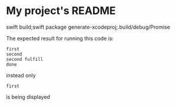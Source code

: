 # My project's README

swift build;swift package generate-xcodeproj;.build/debug/Promise

The expected result for running this code is:
```
first
second
second fulfill
done
```


instead only
```
first
```
is being displayed